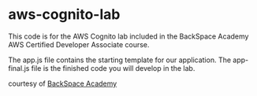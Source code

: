 # aws-cognito-lab

This code is for the AWS Cognito lab included in the BackSpace Academy AWS Certified Developer Associate course.

The app.js file contains the starting template for our application. The app-final.js file is the finished code you will develop in the lab.

courtesy of [BackSpace Academy](https://backspace.academy)
